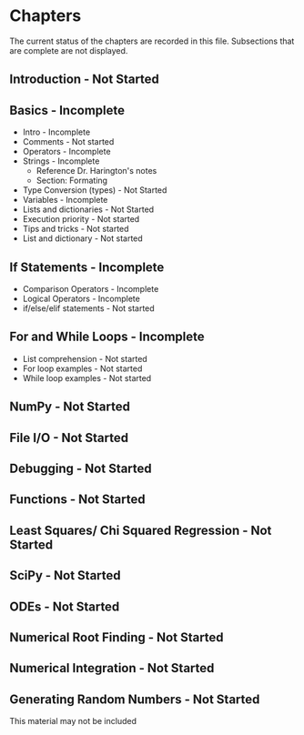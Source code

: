 # Chapters

The current status of the chapters are recorded in this file. Subsections that are complete are not displayed.

## Introduction - Not Started

## Basics - Incomplete

- Intro - Incomplete
- Comments - Not started
- Operators - Incomplete
- Strings - Incomplete
    - Reference Dr. Harington's notes
    - Section: Formating
- Type Conversion (types) - Not Started
- Variables - Incomplete
- Lists and dictionaries - Not Started
- Execution priority - Not started
- Tips and tricks - Not started
- List and dictionary - Not started

## If Statements - Incomplete

- Comparison Operators - Incomplete
- Logical Operators - Incomplete
- if/else/elif statements - Not started

## For and While Loops - Incomplete

- List comprehension - Not started
- For loop examples - Not started
- While loop examples - Not started

## NumPy - Not Started

## File I/O - Not Started

## Debugging - Not Started

## Functions - Not Started

## Least Squares/ Chi Squared Regression - Not Started

## SciPy - Not Started

## ODEs - Not Started

## Numerical Root Finding - Not Started

## Numerical Integration - Not Started

## Generating Random Numbers - Not Started

This material may not be included
